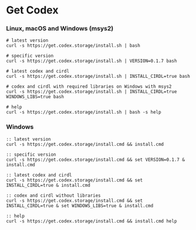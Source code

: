 # Get Codex

### Linux, macOS and Windows (msys2)

```shell
# latest version
curl -s https://get.codex.storage/install.sh | bash
```

```shell
# specific version
curl -s https://get.codex.storage/install.sh | VERSION=0.1.7 bash
```

```shell
# latest codex and cirdl
curl -s https://get.codex.storage/install.sh | INSTALL_CIRDL=true bash
```

```shell
# codex and cirdl with required libraries on Windows with msys2
curl -s https://get.codex.storage/install.sh | INSTALL_CIRDL=true WINDOWS_LIBS=true bash
```

```shell
# help
curl -s https://get.codex.storage/install.sh | bash -s help
```

### Windows

```batch
:: latest version
curl -s https://get.codex.storage/install.cmd && install.cmd
```

```batch
:: specific version
curl -s https://get.codex.storage/install.cmd && set VERSION=0.1.7 & install.cmd
```

```batch
:: latest codex and cirdl
curl -s https://get.codex.storage/install.cmd && set INSTALL_CIRDL=true & install.cmd
```

```batch
:: codex and cirdl without libraries
curl -s https://get.codex.storage/install.cmd && set INSTALL_CIRDL=true & set WINDOWS_LIBS=true & install.cmd
```

```batch
:: help
curl -s https://get.codex.storage/install.cmd && install.cmd help
```
